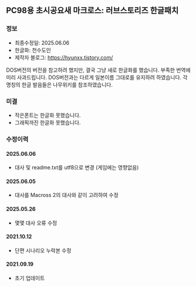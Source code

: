## PC98용 초시공요새 마크로스: 러브스토리즈 한글패치
### 정보
* 최종수정일: 2025.06.06
* 한글화: 천수도인
* 제작자 블로그: https://hyunxx.tistory.com/

DOS버전의 버전을 참고하려 했지만, 결국 그냥 새로 한글화를 했습니다. 부족한 번역에 미리 사과드립니다.
DOS버전과는 다르게 일본이름 그대로를 유지하려 하였습니다. 
각 명칭의 한글 발음들은 나무위키를 참조하였습니다.

### 미결
* 작은폰트는 한글화 못했습니다.
* 그래픽까진 한글화 못했습니다.

### 수정이력
#### 2025.06.06
* 대사 및 readme.txt를 utf8으로 변경 (게임에는 영향없음)
#### 2025.06.05
* 대사를 Macross 2의 대사와 같이 고려하여 수정
#### 2025.05.26
* 몇몇 대사 오류 수정
#### 2021.10.12
* 단편 시나리오 누락본 수정
#### 2021.09.19
* 초기 업데이트